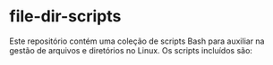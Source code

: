 # file-dir-scripts
Este repositório contém uma coleção de scripts Bash para auxiliar na gestão de arquivos e diretórios no Linux. Os scripts incluídos são:
